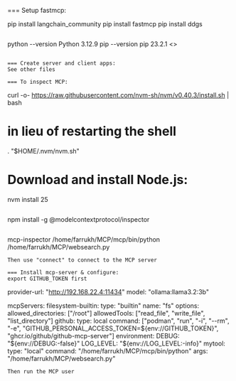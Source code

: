 === Setup fastmcp: 

pip install langchain_community
pip install fastmcp
pip install ddgs
```
```
python --version
Python 3.12.9
pip --version
pip 23.2.1 <<snip>>
```

=== Create server and client apps:
See other files

=== To inspect MCP:

```
curl -o- https://raw.githubusercontent.com/nvm-sh/nvm/v0.40.3/install.sh | bash
# in lieu of restarting the shell
\. "$HOME/.nvm/nvm.sh"
# Download and install Node.js:
nvm install 25
```
```
npm install -g @modelcontextprotocol/inspector
```
```
mcp-inspector /home/farrukh/MCP/mcp/bin/python /home/farrukh/MCP/websearch.py
```
Then use "connect" to connect to the MCP server

=== Install mcp-server & configure:
export GITHUB_TOKEN first

```
provider-url: "http://192.168.22.4:11434"
model: "ollama:llama3.2:3b"

mcpServers:
   filesystem-builtin:
     type: "builtin"
     name: "fs"
     options:
       allowed_directories: ["/root"]
       allowedTools: ["read_file", "write_file", "list_directory"]
   github:
     type: local
     command: ["podman", "run", "-i", "--rm", "-e", "GITHUB_PERSONAL_ACCESS_TOKEN=${env://GITHUB_TOKEN}", "ghcr.io/github/github-mcp-server"]
     environment:
       DEBUG: "${env://DEBUG:-false}"
       LOG_LEVEL: "${env://LOG_LEVEL:-info}"
   mytool:
     type: "local"
     command: "/home/farrukh/MCP/mcp/bin/python"
     args: "/home/farrukh/MCP/websearch.py"

```
Then run the MCP user




